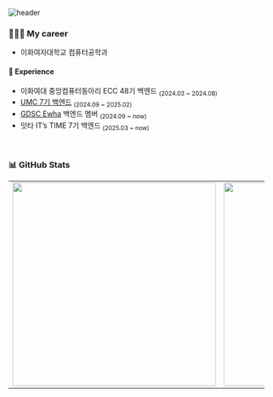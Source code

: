 ![header](https://capsule-render.vercel.app/api?type=blur&color=FFD1DC&height=150&section=header&text=Soohee%20&fontSize=50)

### 👩🏻‍💻 My career
- 이화여자대학교 컴퓨터공학과 
#### 🔗 Experience 
- 이화여대 중앙컴퓨터동아리 ECC 48기 백엔드 <sub>(2024.03 ~ 2024.08)</sub>
- [UMC 7기 백엔드](https://github.com/UMC-Ewha-7th) <sub>(2024.09 ~ 2025.02)</sub> 
- [GDSC Ewha](https://github.com/GDG-on-Campus-Ewha-2024) 백엔드 멤버 <sub>(2024.09 ~ now)</sub> 
- 잇타 IT’s TIME 7기 백엔드 <sub>(2025.03 ~ now)</sub>


</br> 

### 📊 GitHub Stats
<table>
  <tr>
    <td>
      <img src="https://github-readme-stats.vercel.app/api?username=erika0915&show_icons=true&theme=default&hide_border=true" width="400"/>
    </td>
    <td>
      <img src="https://github-readme-stats.vercel.app/api/top-langs/?username=erika0915&layout=compact&theme=default&hide_border=true&langs_count=6" width="400"/>
    </td>
  </tr>
</table>
